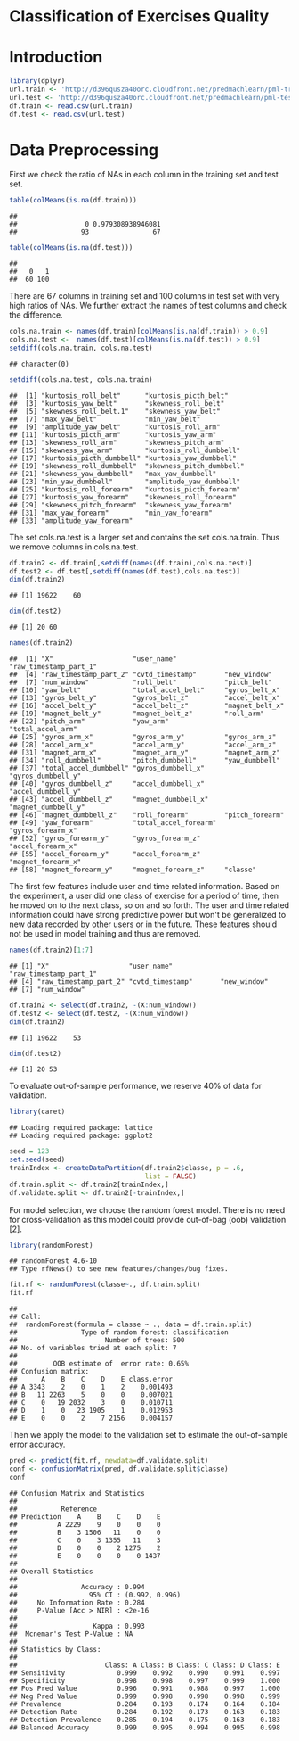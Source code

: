 Classification of Exercises Quality
========================================================
# Introduction

```r
library(dplyr)
url.train <- 'http://d396qusza40orc.cloudfront.net/predmachlearn/pml-training.csv'
url.test <- 'http://d396qusza40orc.cloudfront.net/predmachlearn/pml-testing.csv'
df.train <- read.csv(url.train)
df.test <- read.csv(url.test)
```

# Data Preprocessing
First we check the ratio of NAs in each column in the training set and test set.  

```r
table(colMeans(is.na(df.train)))
```

```
## 
##                 0 0.979308938946081 
##                93                67
```

```r
table(colMeans(is.na(df.test)))
```

```
## 
##   0   1 
##  60 100
```
There are 67 columns in training set and 100 columns in test set with very high ratios of NAs.  We further extract the names of test columns and check the difference.


```r
cols.na.train <- names(df.train)[colMeans(is.na(df.train)) > 0.9]
cols.na.test <-  names(df.test)[colMeans(is.na(df.test)) > 0.9]
setdiff(cols.na.train, cols.na.test)
```

```
## character(0)
```

```r
setdiff(cols.na.test, cols.na.train)
```

```
##  [1] "kurtosis_roll_belt"      "kurtosis_picth_belt"    
##  [3] "kurtosis_yaw_belt"       "skewness_roll_belt"     
##  [5] "skewness_roll_belt.1"    "skewness_yaw_belt"      
##  [7] "max_yaw_belt"            "min_yaw_belt"           
##  [9] "amplitude_yaw_belt"      "kurtosis_roll_arm"      
## [11] "kurtosis_picth_arm"      "kurtosis_yaw_arm"       
## [13] "skewness_roll_arm"       "skewness_pitch_arm"     
## [15] "skewness_yaw_arm"        "kurtosis_roll_dumbbell" 
## [17] "kurtosis_picth_dumbbell" "kurtosis_yaw_dumbbell"  
## [19] "skewness_roll_dumbbell"  "skewness_pitch_dumbbell"
## [21] "skewness_yaw_dumbbell"   "max_yaw_dumbbell"       
## [23] "min_yaw_dumbbell"        "amplitude_yaw_dumbbell" 
## [25] "kurtosis_roll_forearm"   "kurtosis_picth_forearm" 
## [27] "kurtosis_yaw_forearm"    "skewness_roll_forearm"  
## [29] "skewness_pitch_forearm"  "skewness_yaw_forearm"   
## [31] "max_yaw_forearm"         "min_yaw_forearm"        
## [33] "amplitude_yaw_forearm"
```
The set cols.na.test is a larger set and contains the set cols.na.train.  Thus we remove columns in cols.na.test.

```r
df.train2 <- df.train[,setdiff(names(df.train),cols.na.test)]
df.test2 <- df.test[,setdiff(names(df.test),cols.na.test)]
dim(df.train2)
```

```
## [1] 19622    60
```

```r
dim(df.test2)
```

```
## [1] 20 60
```

```r
names(df.train2)
```

```
##  [1] "X"                    "user_name"            "raw_timestamp_part_1"
##  [4] "raw_timestamp_part_2" "cvtd_timestamp"       "new_window"          
##  [7] "num_window"           "roll_belt"            "pitch_belt"          
## [10] "yaw_belt"             "total_accel_belt"     "gyros_belt_x"        
## [13] "gyros_belt_y"         "gyros_belt_z"         "accel_belt_x"        
## [16] "accel_belt_y"         "accel_belt_z"         "magnet_belt_x"       
## [19] "magnet_belt_y"        "magnet_belt_z"        "roll_arm"            
## [22] "pitch_arm"            "yaw_arm"              "total_accel_arm"     
## [25] "gyros_arm_x"          "gyros_arm_y"          "gyros_arm_z"         
## [28] "accel_arm_x"          "accel_arm_y"          "accel_arm_z"         
## [31] "magnet_arm_x"         "magnet_arm_y"         "magnet_arm_z"        
## [34] "roll_dumbbell"        "pitch_dumbbell"       "yaw_dumbbell"        
## [37] "total_accel_dumbbell" "gyros_dumbbell_x"     "gyros_dumbbell_y"    
## [40] "gyros_dumbbell_z"     "accel_dumbbell_x"     "accel_dumbbell_y"    
## [43] "accel_dumbbell_z"     "magnet_dumbbell_x"    "magnet_dumbbell_y"   
## [46] "magnet_dumbbell_z"    "roll_forearm"         "pitch_forearm"       
## [49] "yaw_forearm"          "total_accel_forearm"  "gyros_forearm_x"     
## [52] "gyros_forearm_y"      "gyros_forearm_z"      "accel_forearm_x"     
## [55] "accel_forearm_y"      "accel_forearm_z"      "magnet_forearm_x"    
## [58] "magnet_forearm_y"     "magnet_forearm_z"     "classe"
```
The first few features include user and time related information.  Based on the experiment, a user did one class of exercise for a period of time, then he moved on to the next class, so on and so forth.  The user and time related information could have strong predictive power but won't be generalized to new data recorded by other users or in the future.  These features should not be used in model training and thus are removed.

```r
names(df.train2)[1:7]
```

```
## [1] "X"                    "user_name"            "raw_timestamp_part_1"
## [4] "raw_timestamp_part_2" "cvtd_timestamp"       "new_window"          
## [7] "num_window"
```

```r
df.train2 <- select(df.train2, -(X:num_window))
df.test2 <- select(df.test2, -(X:num_window))
dim(df.train2)
```

```
## [1] 19622    53
```

```r
dim(df.test2)
```

```
## [1] 20 53
```
To evaluate out-of-sample performance, we reserve 40% of data for validation.

```r
library(caret)
```

```
## Loading required package: lattice
## Loading required package: ggplot2
```

```r
seed = 123
set.seed(seed)
trainIndex <- createDataPartition(df.train2$classe, p = .6,
                                  list = FALSE)
df.train.split <- df.train2[trainIndex,]
df.validate.split <- df.train2[-trainIndex,]
```
For model selection, we choose the random forest model.  There is no need for cross-validation as this model could provide out-of-bag (oob) validation [2].


```r
library(randomForest)
```

```
## randomForest 4.6-10
## Type rfNews() to see new features/changes/bug fixes.
```

```r
fit.rf <- randomForest(classe~., df.train.split)
fit.rf
```

```
## 
## Call:
##  randomForest(formula = classe ~ ., data = df.train.split) 
##                Type of random forest: classification
##                      Number of trees: 500
## No. of variables tried at each split: 7
## 
##         OOB estimate of  error rate: 0.65%
## Confusion matrix:
##      A    B    C    D    E class.error
## A 3343    2    0    1    2    0.001493
## B   11 2263    5    0    0    0.007021
## C    0   19 2032    3    0    0.010711
## D    1    0   23 1905    1    0.012953
## E    0    0    2    7 2156    0.004157
```
Then we apply the model to the validation set to estimate the out-of-sample error accuracy.

```r
pred <- predict(fit.rf, newdata=df.validate.split)
conf <- confusionMatrix(pred, df.validate.split$classe)
conf
```

```
## Confusion Matrix and Statistics
## 
##           Reference
## Prediction    A    B    C    D    E
##          A 2229    9    0    0    0
##          B    3 1506   11    0    0
##          C    0    3 1355   11    3
##          D    0    0    2 1275    2
##          E    0    0    0    0 1437
## 
## Overall Statistics
##                                         
##                Accuracy : 0.994         
##                  95% CI : (0.992, 0.996)
##     No Information Rate : 0.284         
##     P-Value [Acc > NIR] : <2e-16        
##                                         
##                   Kappa : 0.993         
##  Mcnemar's Test P-Value : NA            
## 
## Statistics by Class:
## 
##                      Class: A Class: B Class: C Class: D Class: E
## Sensitivity             0.999    0.992    0.990    0.991    0.997
## Specificity             0.998    0.998    0.997    0.999    1.000
## Pos Pred Value          0.996    0.991    0.988    0.997    1.000
## Neg Pred Value          0.999    0.998    0.998    0.998    0.999
## Prevalence              0.284    0.193    0.174    0.164    0.184
## Detection Rate          0.284    0.192    0.173    0.163    0.183
## Detection Prevalence    0.285    0.194    0.175    0.163    0.183
## Balanced Accuracy       0.999    0.995    0.994    0.995    0.998
```



